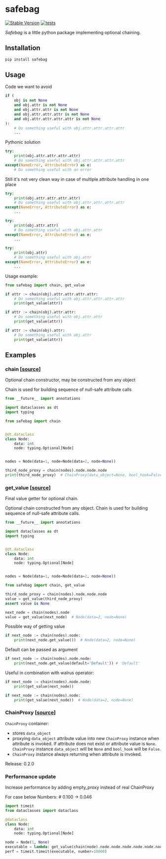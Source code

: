 # safebag
[![Stable Version](https://img.shields.io/pypi/v/safebag?color=black)](https://pypi.org/project/safebag/)
[![tests](https://github.com/galeNightIn/safebag/workflows/tests/badge.svg)](https://github.com/galeNightIn/safebag)

_Safebag_ is a little python package implementing optional chaining.

## Installation

```bash
pip install safebag
```

## Usage

Code we want to avoid

```python
if (
    obj is not None
    and obj.attr is not None
    and obj.attr.attr is not None
    and obj.attr.attr.attr is not None
    and obj.attr.attr.attr.attr is not None
):
    # Do something useful with obj.attr.attr.attr.attr
    ...
```

Pythonic solution

```python
try:
    print(obj.attr.attr.attr.attr)
    # Do something useful with obj.attr.attr.attr.attr
except(NameError, AttributeError) as e:
    # Do something useful with an error
```

Still it's not very clean way in case of multiple attribute handling in one place
```python
try:
    print(obj.attr.attr.attr.attr)
    # Do something useful with obj.attr.attr.attr.attr
except(NameError, AttributeError) as e:
    ...

try:
    print(obj.attr.attr)
    # Do something useful with obj.attr.attr
except(NameError, AttributeError) as e:
    ...

try:
    print(obj.attr)
    # Do something useful with obj.attr
except(NameError, AttributeError) as e:
    ...
```

Usage example:
```python
from safebag import chain, get_value

if attr := chain(obj).attr.attr.attr.attr:
    # Do something useful with obj.attr.attr.attr.attr
    print(get_value(attr))

if attr := chain(obj).attr.attr:
    # Do something useful with obj.attr.attr
    print(get_value(attr))

if attr := chain(obj).attr:
    # Do something useful with obj.attr
    print(get_value(attr))
```


## Examples

### chain [[source](https://github.com/galeNightIn/safebag/blob/69e241022b85b3f4566556f3e3e956d5a750eb20/safebag/_methods.py#L9)]

Optional chain constructor, may be constructed from any object

Chain is used for building sequence of null-safe attribute calls

```python
from __future__ import annotations

import dataclasses as dt
import typing

from safebag import chain


@dt.dataclass
class Node:
    data: int
    node: typing.Optional[Node]


nodes = Node(data=1, node=Node(data=2, node=None))

third_node_proxy = chain(nodes).node.node.node
print(third_node_proxy)  # ChainProxy(data_object=None, bool_hook=False)
```

### get_value [[source](https://github.com/galeNightIn/safebag/blob/69e241022b85b3f4566556f3e3e956d5a750eb20/safebag/_methods.py#L39)]

Final value getter for optional chain.

Optional chain constructed from any object. Chain is used for building sequence of null-safe attribute calls.

```python
from __future__ import annotations

import dataclasses as dt
import typing


@dt.dataclass
class Node:
    data: int
    node: typing.Optional[Node]


nodes = Node(data=1, node=Node(data=2, node=None))

from safebag import chain, get_value

third_node_proxy = chain(nodes).node.node.node
value = get_value(third_node_proxy)
assert value is None

next_node = chain(nodes).node
value = get_value(next_node)  # Node(data=2, node=None)
```

Possible way of getting value
```python
if next_node := chain(nodes).node:
    print(next_node.get_value())  # Node(data=2, node=None)
```

Default can be passed as argument
```python
if next_node := chain(nodes).node.node:
    print(next_node.get_value(default='Default')) # 'Default'
```


Useful in combination with walrus operator:

```python
if next_node := chain(nodes).node.node:
    print(get_value(next_node))

if next_node := chain(nodes).node:
    print(get_value(next_node))  # Node(data=2, node=None)
```

### ChainProxy [[source](https://github.com/galeNightIn/safebag/blob/69e241022b85b3f4566556f3e3e956d5a750eb20/safebag/_chain_proxy.py#L11)]

`ChainProxy` container:
* stores `data_object`
* proxying `data_object` attribute value into new `ChainProxy` instance
when attribute is invoked. If attribute does not exist or attribute value is `None`.
`ChainProxy` instance `data_object` will be `None` and `bool_hook` will be `False`.
* `ChainProxy` instance always returning when attribute is invoked.

Release: 0.2.0

### Performance update
Increase performance by adding empty_proxy instead of real ChainProxy

For case below
Numbers: # 0.100 -> 0.046
```python
import timeit
from dataclasses import dataclass

@dataclass
class Node:
    data: int
    node: typing.Optional[Node]

node = Node(1, None)
executable = lambda: get_value(chain(node).node.node.node.node.node.node.node.node.node.node)
perf = timeit.timeit(executable, number=10000)
```
